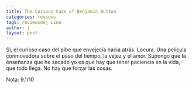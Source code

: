 ```yaml
---
title: The Curious Case of Benjamin Button
categories: reviews
tags: reviewsdej cine
author: j
layout: post
---
```


Si, el curioso caso del pibe que envejecía hacia atrás. Locura. Una película conmovedora sobre el paso del tiempo, la vejez y el amor. Supongo que la enseñanza que he sacado yo es que hay que tener paciencia en la vida, que todo llega. No hay que forzar las cosas.

Nota: 9.1/10
